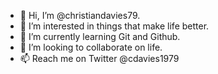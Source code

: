 - 👋 Hi, I’m @christiandavies79.
- 👀 I’m interested in things that make life better.
- 🌱 I’m currently learning Git and Github.
- 💞️ I’m looking to collaborate on life.
- 📫 Reach me on Twitter @cdavies1979

<!---
christiandavies79/christiandavies79 is a ✨ special ✨ repository because its `README.md` (this file) appears on your GitHub profile.
You can click the Preview link to take a look at your changes.
--->
